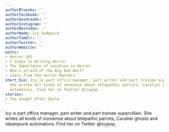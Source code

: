 ```yaml
---
authorBluesky: ''
authorFacebook: ''
authorGoodreads: ''
authorInstagram: ''
authorMastodon: ''
authorName: Icy Sedgwick
authorTumblr: ''
authorTwitter: ''
authorWebsite: ''
posts:
- Horror 101
- 5 Steps to Writing Horror
- The Importance of Location in Horror
- Who's afraid of the Big Bad Wolf?
- Learn from the Horror Masters
short_bio: Icy is part office manager, part writer and part trainee supervillain.
  She writes all kinds of nonsense about telepathic parrots, Cavalier ghosts and steampunk
  automatons. Find her on Twitter @icypop.
stories:
- The Sought After Smile
---
```


Icy is part office manager, part writer and part trainee supervillain. She writes all kinds of nonsense about telepathic parrots, Cavalier ghosts and steampunk automatons. Find her on Twitter @icypop.
